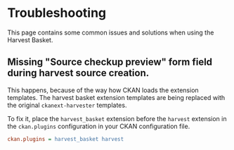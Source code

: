 # Troubleshooting

This page contains some common issues and solutions when using the Harvest Basket.

## Missing **"Source checkup preview"** form field during harvest source creation.

This happens, because of the way how CKAN loads the extension templates. The harvest basket extension templates are being replaced with the original `ckanext-harvester` templates.

To fix it, place the `harvest_basket` extension before the `harvest` extension in the `ckan.plugins` configuration in your CKAN configuration file.

```ini
ckan.plugins = harvest_basket harvest
```

